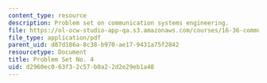 ```yaml
---
content_type: resource
description: Problem set on communication systems engineering.
file: https://ol-ocw-studio-app-qa.s3.amazonaws.com/courses/16-36-communication-systems-engineering-spring-2009/d2960ec063f32c57b0a22d2e29eb1a48_MIT16_36s09_assn04.pdf
file_type: application/pdf
parent_uid: d87d186a-8c38-b970-ae17-9431a75f2842
resourcetype: Document
title: Problem Set No. 4
uid: d2960ec0-63f3-2c57-b0a2-2d2e29eb1a48
---
```

